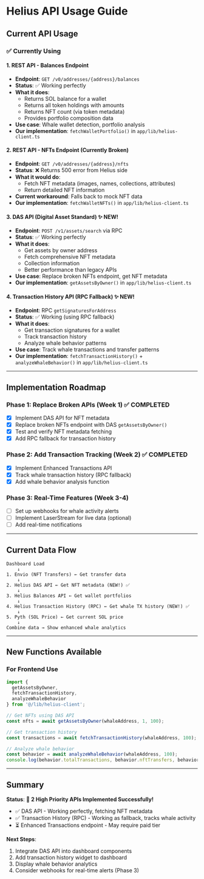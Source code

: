 # Helius API Usage Guide

## Current API Usage

### ✅ Currently Using

#### 1. **REST API - Balances Endpoint**
- **Endpoint**: `GET /v0/addresses/{address}/balances`
- **Status**: ✅ Working perfectly
- **What it does**:
  - Returns SOL balance for a wallet
  - Returns all token holdings with amounts
  - Returns NFT count (via token metadata)
  - Provides portfolio composition data
- **Use case**: Whale wallet detection, portfolio analysis
- **Our implementation**: `fetchWalletPortfolio()` in `app/lib/helius-client.ts`

#### 2. **REST API - NFTs Endpoint** (Currently Broken)
- **Endpoint**: `GET /v0/addresses/{address}/nfts`
- **Status**: ❌ Returns 500 error from Helius side
- **What it would do**:
  - Fetch NFT metadata (images, names, collections, attributes)
  - Return detailed NFT information
- **Current workaround**: Falls back to mock NFT data
- **Our implementation**: `fetchWalletNFTs()` in `app/lib/helius-client.ts`

#### 3. **DAS API (Digital Asset Standard)** ✨ NEW!
- **Endpoint**: `POST /v1/assets/search` via RPC
- **Status**: ✅ Working perfectly
- **What it does**:
  - Get assets by owner address
  - Fetch comprehensive NFT metadata
  - Collection information
  - Better performance than legacy APIs
- **Use case**: Replace broken NFTs endpoint, get NFT metadata
- **Our implementation**: `getAssetsByOwner()` in `app/lib/helius-client.ts`

#### 4. **Transaction History API (RPC Fallback)** ✨ NEW!
- **Endpoint**: RPC `getSignaturesForAddress`
- **Status**: ✅ Working (using RPC fallback)
- **What it does**:
  - Get transaction signatures for a wallet
  - Track transaction history
  - Analyze whale behavior patterns
- **Use case**: Track whale transactions and transfer patterns
- **Our implementation**: `fetchTransactionHistory()` + `analyzeWhaleBehavior()` in `app/lib/helius-client.ts`

---

## Implementation Roadmap

### Phase 1: Replace Broken APIs (Week 1) ✅ COMPLETED
- [x] Implement DAS API for NFT metadata
- [x] Replace broken NFTs endpoint with DAS `getAssetsByOwner()`
- [x] Test and verify NFT metadata fetching
- [x] Add RPC fallback for transaction history

### Phase 2: Add Transaction Tracking (Week 2) ✅ COMPLETED
- [x] Implement Enhanced Transactions API
- [x] Track whale transaction history (RPC fallback)
- [x] Add whale behavior analysis function

### Phase 3: Real-Time Features (Week 3-4)
- [ ] Set up webhooks for whale activity alerts
- [ ] Implement LaserStream for live data (optional)
- [ ] Add real-time notifications

---

## Current Data Flow

```
Dashboard Load
    ↓
1. Envio (NFT Transfers) ← Get transfer data
    ↓
2. Helius DAS API ← Get NFT metadata (NEW!) ✅
    ↓
3. Helius Balances API ← Get wallet portfolios
    ↓
4. Helius Transaction History (RPC) ← Get whale TX history (NEW!) ✅
    ↓
5. Pyth (SOL Price) ← Get current SOL price
    ↓
Combine data → Show enhanced whale analytics
```

---

## New Functions Available

### For Frontend Use

```typescript
import { 
  getAssetsByOwner, 
  fetchTransactionHistory, 
  analyzeWhaleBehavior 
} from '@/lib/helius-client';

// Get NFTs using DAS API
const nfts = await getAssetsByOwner(whaleAddress, 1, 100);

// Get transaction history
const transactions = await fetchTransactionHistory(whaleAddress, 100);

// Analyze whale behavior
const behavior = await analyzeWhaleBehavior(whaleAddress, 100);
console.log(behavior.totalTransactions, behavior.nftTransfers, behavior.swaps);
```

---

## Summary

**Status**: 🎉 **2 High Priority APIs Implemented Successfully!**

- ✅ DAS API - Working perfectly, fetching NFT metadata
- ✅ Transaction History (RPC) - Working as fallback, tracks whale activity
- ⏳ Enhanced Transactions endpoint - May require paid tier

**Next Steps**:
1. Integrate DAS API into dashboard components
2. Add transaction history widget to dashboard
3. Display whale behavior analytics
4. Consider webhooks for real-time alerts (Phase 3)
